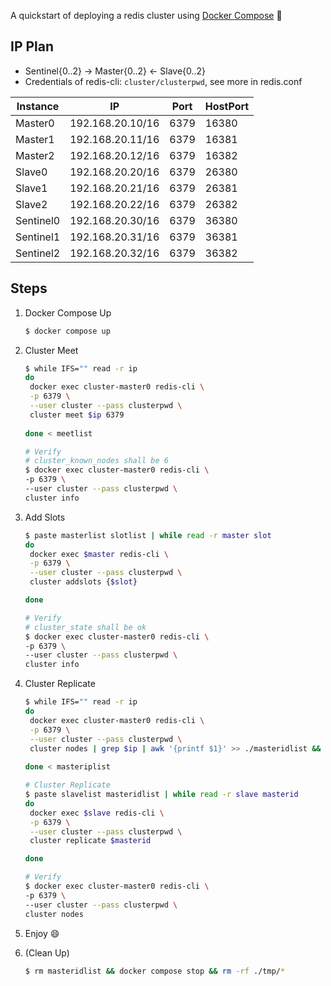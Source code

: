 A quickstart of deploying a redis cluster using [Docker Compose](https://docs.docker.com/compose/) :whale2:

## IP Plan

- Sentinel{0..2} → Master{0..2} ← Slave{0..2}
- Credentials of redis-cli: `cluster/clusterpwd`, see more in redis.conf

| Instance  | IP               | Port | HostPort |
| --------- | ---------------- | ---- | -------- |
| Master0   | 192.168.20.10/16 | 6379 | 16380    |
| Master1   | 192.168.20.11/16 | 6379 | 16381    |
| Master2   | 192.168.20.12/16 | 6379 | 16382    |
| Slave0    | 192.168.20.20/16 | 6379 | 26380    |
| Slave1    | 192.168.20.21/16 | 6379 | 26381    |
| Slave2    | 192.168.20.22/16 | 6379 | 26382    |
| Sentinel0 | 192.168.20.30/16 | 6379 | 36380    |
| Sentinel1 | 192.168.20.31/16 | 6379 | 36381    |
| Sentinel2 | 192.168.20.32/16 | 6379 | 36382    |

## Steps

1. Docker Compose Up

   ```bash
   $ docker compose up
   ```

2. Cluster Meet

   ```bash
   $ while IFS="" read -r ip
   do
   	docker exec cluster-master0 redis-cli \
   	-p 6379 \
   	--user cluster --pass clusterpwd \
   	cluster meet $ip 6379
   	
   done < meetlist
   
   # Verify
   # cluster_known_nodes shall be 6
   $ docker exec cluster-master0 redis-cli \
   -p 6379 \
   --user cluster --pass clusterpwd \
   cluster info
   ```

3. Add Slots

   ```bash
   $ paste masterlist slotlist | while read -r master slot
   do
   	docker exec $master redis-cli \
   	-p 6379 \
   	--user cluster --pass clusterpwd \
   	cluster addslots {$slot}
   
   done
   
   # Verify
   # cluster_state shall be ok
   $ docker exec cluster-master0 redis-cli \
   -p 6379 \
   --user cluster --pass clusterpwd \
   cluster info
   ```

4. Cluster Replicate

   ```bash
   $ while IFS="" read -r ip
   do
   	docker exec cluster-master0 redis-cli \
   	-p 6379 \
   	--user cluster --pass clusterpwd \
   	cluster nodes | grep $ip | awk '{printf $1}' >> ./masteridlist && echo >> ./masteridlist
   	
   done < masteriplist
   
   # Cluster Replicate
   $ paste slavelist masteridlist | while read -r slave masterid
   do
   	docker exec $slave redis-cli \
   	-p 6379 \
   	--user cluster --pass clusterpwd \
   	cluster replicate $masterid
   
   done
   
   # Verify
   $ docker exec cluster-master0 redis-cli \
   -p 6379 \
   --user cluster --pass clusterpwd \
   cluster nodes
   ```

5. Enjoy :smile:

6. (Clean Up)

   ```bash
   $ rm masteridlist && docker compose stop && rm -rf ./tmp/*
   ```